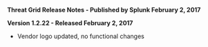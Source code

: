 **Threat Grid Release Notes - Published by Splunk February 2, 2017**


**Version 1.2.22 - Released February 2, 2017**

* Vendor logo updated, no functional changes
